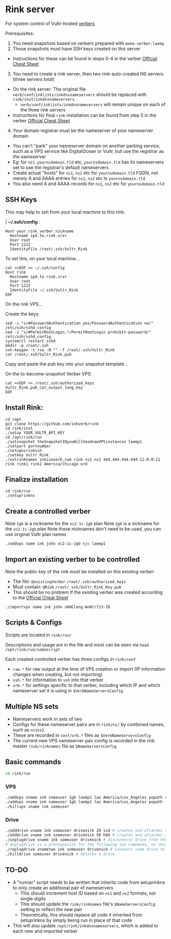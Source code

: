 # Rink server
For system control of Vultr-hosted [verbers](https://github.com/inkverb/verb)

Prerequisites:
1. You need snapshots based on verbers prepared with `make-verber-laemp`
2. Those snapshots must have SSH keys created on this server
  - Instructions for these can be found in steps 0-4 in the verber [Official Cheat Sheet](https://github.com/inkVerb/verb/blob/main/dev/official-cheat-sheet.md)
3. You need to create a rink server, then two rink-auto-created NS servers (three servers total)
  - On the rink server: The original file `verb/conf/inklists/inkdnsnameservers` should be replaced with `rink/inst/inkdnsnameservers`
    - `verb/conf/inklists/inkdnsnameservers` will remain unique on each of the three rink servers
  - Instructions for final `rink` installation can be found from step 5 in the verber [Official Cheat Sheet](https://github.com/inkVerb/verb/blob/main/dev/official-cheat-sheet.md)
4. Your domain registrar must be the nameserver of your nameserver domain
  - You can't "park" your nameserver domain on another parking service, such as a VPS service like DigitalOcean or Vultr, but use the registrar as the nameserver
  - Eg: for `ns1.yournsdomain.tld` etc, `yournsdomain.tld` has its nameservers set to use the registrar's default nameservers
  - Create actual "hosts" for `ns1`, `ns2` etc for `yournsdomain.tld` FQDN, not merely A and AAAA entries for `ns1`, `ns2` etc in `yournsdomain.tld`
  - You also need A and AAAA records for `ns1`, `ns2` etc for `yournsdomain.tld`

## SSH Keys

This may help to ssh from your local machine to this rink:

| **~/.ssh/config** :

```console
Host your_rink_verber_nickname
  Hostname ip4.to.rink.srvr
  User root
  Port 1222
  IdentityFile /root/.ssh/Vultr_Rink
```

To set this, on your local machine...

```console
cat <<EOF >> ~/.ssh/config
Host rink
  Hostname ip4.to.rink.srvr
  User root
  Port 1222
  IdentityFile ~/.ssh/Vultr_Rink
EOF
```

On the rink VPS...

Create the keys:

```console --noconfirm
sed -i "s/#PasswordAuthentication yes/PasswordAuthentication no/" /etc/ssh/sshd_config
sed -i "s/#PermitRootLogin.*/PermitRootLogin prohibit-password/" /etc/ssh/sshd_config
systemctl restart sshd
mkdir -p /root/.ssh
ssh-keygen -t rsa -N "" -f /root/.ssh/Vultr_Rink
cat /root/.ssh/Vultr_Rink.pub
```

Copy and paste the pub key into your snapshot template...

On the to-become-snapshot Verber VPS:

```console
cat <<EOF >> /root/.ssh/authorized_keys
Vultr_Rink.pub_cat_output_long_key
EOF
```

## Install Rink:

```console
cd /opt
git clone https://github.com/inkverb/rink
cd rink/inst
./setup YOUR_VULTR_API_KEY
cd /opt/rink/run
./setsnapshot theSnapshotIDyouWillUse4newVPSinstances laemp1
./setport portnumber
./setupnsrinkssh
./setkey Vultr_Rink
./setrinknames inkisaverb.com rink ns1 ns2 444.444.444.444 11:0:0:11 rink rink1 rink2 America/Chicago ord
```

## Finalize installation
```
cd rink/run
./setuprinkns
```

## Create a controlled verber
Note `1gb` is a nickname for the `vc2-1c-1gb` plan
Note `2gb` is a nickname for the `vc2-1c-2gb` plan
Note these nicknames don't need to be used, you can use original Vultr plan names
```console
./addvps name ink john vc2-1c-1gb sjc laemp1
```

## Import an existing verber to be controlled
Note the public key of the rink must be installed on this existing verber:
- The file: `@existingVerber` `/root/.ssh/authorized_keys`
- Must contain: `@Rink` `/root/.ssh/Vultr_Rink_Key.pub`
- This should be no problem if the existing verber was created according to the [Official Cheat Sheet](https://github.com/inkVerb/verb/blob/main/dev/official-cheat-sheet.md)
```console
./importvps name ink john s0mElong-An6Cr7z3-ID
```

## Scripts & Configs

Scripts are located in `rink/run/`

Descriptions and usage are in the file and most can be seen via `head /opt/rink/run/somescript`

Each created-controlled verber has three configs in `rink/conf`

- `raw.*` for raw output at the time of VPS creation or import (IP information changes when creating, but not importing)
- `ssh.*` for information to `ssh` into that verber
- `vrb.*` for settings specific to that verber, including which IP and which nameserver set it is using in `$VerbNameServersConfig`

## Multiple NS sets
- Nameservers work in sets of two
- Configs for these nameserver pairs are in `rink/ns/` by combined names, such as `ns1ns2`
- These are recorded in `conf/vrb.*` files as `$VerbNameServersConfig`
- The current new VPS nameserver pair config is recorded in the rink master `rink/rinknames` file as `$NameServersConfig`

## Basic commands

```bash
cd rink/run
```

### VPS
```bash
./addvps vname ink someuser 1gb laemp1 lax America/Los_Angeles popath customhost # so host isn't a number and isn't incremented
./addvps vname ink someuser 1gb laemp1 lax America/Los_Angeles popath
./killvps vname ink someuser
```

### Drive

```bash
./adddrive vname ink someuser drivenick 20 ssd # creates and attaches an SSD drive to the vname.ink verber created/killed above
./adddrive vname ink someuser drivenick 50 hdd # creates and attaches an HDD drive to the vname.ink verber created/killed above
./unplugdrive vname ink someuser drivenick # disconnects drive from the vname.ink verber
# unplugdrive is a prerequesite for the following two commands, no shortcut for this
./replugdrive vnametwo ink someuser drivenick # connects same drive to a different vnametwo.ink verber (all must be owned by same user)
./killdrive someuser drivenick # deletes a drive
```

## TO-DO
- A "runner" script needs to be written that inherits code from setuprinkns to only create an additional pair of nameservers
  - This should increment host ID based on `ns1` and `ns2` formats, not single digits
  - This should update the `rink/rinknames` file's `$NameServersConfig` setting to reflect the new pair
  - Theoretically, this should replace all code it inherited from setuprinkns by simply being run in place of that code
- This will also update `/opt/rink/inkdnsnameservers`, which is added to each new and imported verber